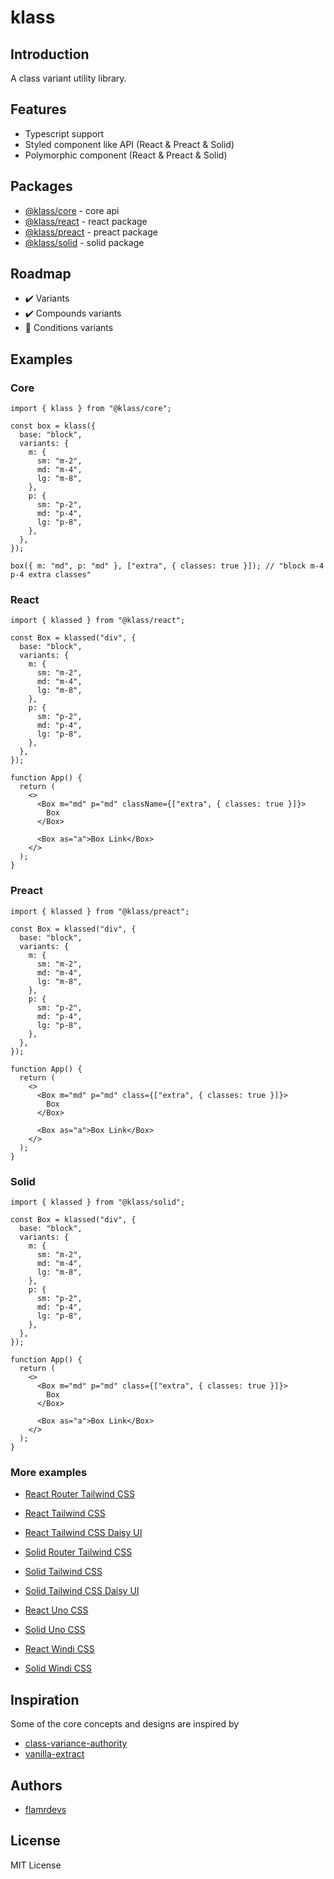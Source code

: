 # klass

## Introduction <Badge type="warning" text="beta" />

A class variant utility library.

## Features

- Typescript support
- Styled component like API (React & Preact & Solid)
- Polymorphic component (React & Preact & Solid)

## Packages

- [@klass/core](./klass/core) - core api
- [@klass/react](./klass/react) - react package
- [@klass/preact](./klass/preact) - preact package
- [@klass/solid](./klass/solid) - solid package

## Roadmap

- :heavy_check_mark: Variants
- :heavy_check_mark: Compounds variants
- :construction: Conditions variants

## Examples

### Core

```tsx
import { klass } from "@klass/core";

const box = klass({
  base: "block",
  variants: {
    m: {
      sm: "m-2",
      md: "m-4",
      lg: "m-8",
    },
    p: {
      sm: "p-2",
      md: "p-4",
      lg: "p-8",
    },
  },
});

box({ m: "md", p: "md" }, ["extra", { classes: true }]); // "block m-4 p-4 extra classes"
```

### React

```tsx
import { klassed } from "@klass/react";

const Box = klassed("div", {
  base: "block",
  variants: {
    m: {
      sm: "m-2",
      md: "m-4",
      lg: "m-8",
    },
    p: {
      sm: "p-2",
      md: "p-4",
      lg: "p-8",
    },
  },
});

function App() {
  return (
    <>
      <Box m="md" p="md" className={["extra", { classes: true }]}>
        Box
      </Box>

      <Box as="a">Box Link</Box>
    </>
  );
}
```

### Preact

```tsx
import { klassed } from "@klass/preact";

const Box = klassed("div", {
  base: "block",
  variants: {
    m: {
      sm: "m-2",
      md: "m-4",
      lg: "m-8",
    },
    p: {
      sm: "p-2",
      md: "p-4",
      lg: "p-8",
    },
  },
});

function App() {
  return (
    <>
      <Box m="md" p="md" class={["extra", { classes: true }]}>
        Box
      </Box>

      <Box as="a">Box Link</Box>
    </>
  );
}
```

### Solid

```tsx
import { klassed } from "@klass/solid";

const Box = klassed("div", {
  base: "block",
  variants: {
    m: {
      sm: "m-2",
      md: "m-4",
      lg: "m-8",
    },
    p: {
      sm: "p-2",
      md: "p-4",
      lg: "p-8",
    },
  },
});

function App() {
  return (
    <>
      <Box m="md" p="md" class={["extra", { classes: true }]}>
        Box
      </Box>

      <Box as="a">Box Link</Box>
    </>
  );
}
```

### More examples

- [React Router Tailwind CSS](https://github.com/flamrdevs/klass/tree/main/examples/react-router-tailwindcss/)
- [React Tailwind CSS](https://github.com/flamrdevs/klass/tree/main/examples/react-tailwindcss/)
- [React Tailwind CSS Daisy UI](https://github.com/flamrdevs/klass/tree/main/examples/react-tailwindcss-daisy-ui/)
- [Solid Router Tailwind CSS](https://github.com/flamrdevs/klass/tree/main/examples/solid-router-tailwindcss/)
- [Solid Tailwind CSS](https://github.com/flamrdevs/klass/tree/main/examples/solid-tailwindcss/)
- [Solid Tailwind CSS Daisy UI](https://github.com/flamrdevs/klass/tree/main/examples/solid-tailwindcss-daisy-ui/)

- [React Uno CSS](https://github.com/flamrdevs/klass/tree/main/examples/react-unocss/)
- [Solid Uno CSS](https://github.com/flamrdevs/klass/tree/main/examples/solid-unocss/)

- [React Windi CSS](https://github.com/flamrdevs/klass/tree/main/examples/react-windicss/)
- [Solid Windi CSS](https://github.com/flamrdevs/klass/tree/main/examples/solid-windicss/)

## Inspiration

Some of the core concepts and designs are inspired by

- [class-variance-authority](https://github.com/joe-bell/cva)
- [vanilla-extract](https://github.com/vanilla-extract-css/vanilla-extract)

## Authors

- [flamrdevs](https://github.com/flamrdevs)

## License

MIT License
